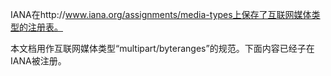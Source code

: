 IANA在http://www.iana.org/assignments/media-types上保存了互联网媒体类型的注册表。

本文档用作互联网媒体类型“multipart/byteranges”的规范。下面内容已经子在IANA被注册。
